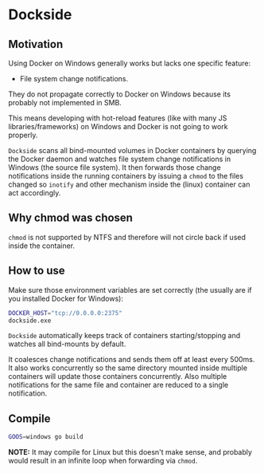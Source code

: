 # Dockside

## Motivation

Using Docker on Windows generally works but lacks one specific feature:

* File system change notifications.

They do not propagate correctly to Docker on Windows because its probably not
implemented in SMB.

This means developing with hot-reload features (like with many JS
libraries/frameworks) on Windows and Docker is not going to work properly.

`Dockside` scans all bind-mounted volumes in Docker containers by querying the
Docker daemon and watches file system change notifications in Windows (the
source file system). It then forwards those change notifications inside the
running containers by issuing a `chmod` to the files changed so `inotify` and
other mechanism inside the (linux) container can act accordingly.

## Why chmod was chosen

`chmod` is not supported by NTFS and therefore will not circle back if used
inside the container.

## How to use

Make sure those environment variables are set correctly (the usually are if you
installed Docker for Windows):

```sh
DOCKER_HOST="tcp://0.0.0.0:2375"
dockside.exe
```

`Dockside` automatically keeps track of containers starting/stopping and watches
all bind-mounts by default.

It coalesces change notifications and sends them off at least every 500ms. It
also works concurrently so the same directory mounted inside multiple containers
will update those containers concurrently. Also multiple notifications for the
same file and container are reduced to a single notification.

## Compile

```sh
GOOS=windows go build
```

**NOTE:** It may compile for Linux but this doesn't make sense, and probably
would result in an infinite loop when forwarding via `chmod`.
